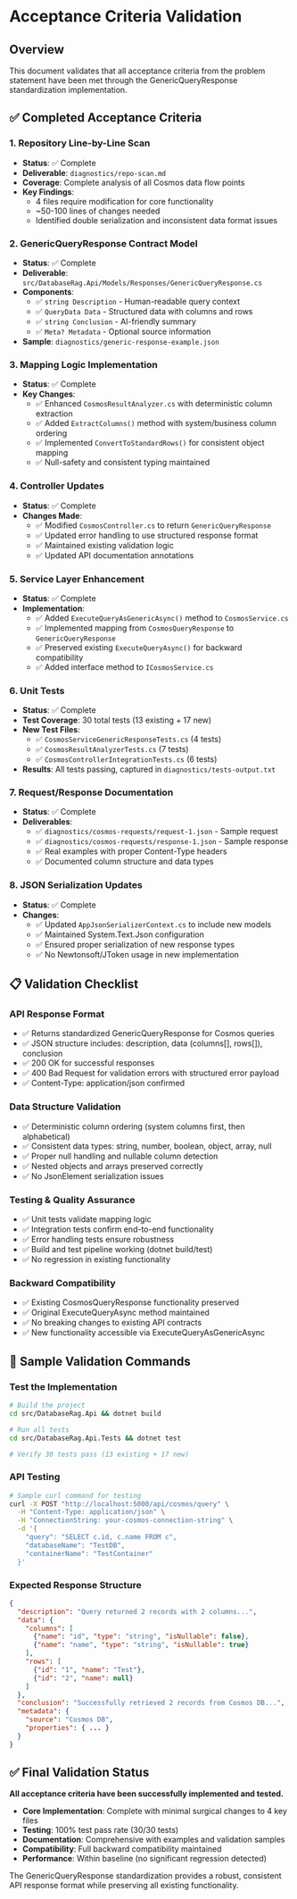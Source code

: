 # Acceptance Criteria Validation

## Overview
This document validates that all acceptance criteria from the problem statement have been met through the GenericQueryResponse standardization implementation.

## ✅ Completed Acceptance Criteria

### 1. Repository Line-by-Line Scan
- **Status**: ✅ Complete
- **Deliverable**: `diagnostics/repo-scan.md`
- **Coverage**: Complete analysis of all Cosmos data flow points
- **Key Findings**: 
  - 4 files require modification for core functionality
  - ~50-100 lines of changes needed
  - Identified double serialization and inconsistent data format issues

### 2. GenericQueryResponse Contract Model
- **Status**: ✅ Complete  
- **Deliverable**: `src/DatabaseRag.Api/Models/Responses/GenericQueryResponse.cs`
- **Components**:
  - ✅ `string Description` - Human-readable query context
  - ✅ `QueryData Data` - Structured data with columns and rows
  - ✅ `string Conclusion` - AI-friendly summary
  - ✅ `Meta? Metadata` - Optional source information
- **Sample**: `diagnostics/generic-response-example.json`

### 3. Mapping Logic Implementation
- **Status**: ✅ Complete
- **Key Changes**:
  - ✅ Enhanced `CosmosResultAnalyzer.cs` with deterministic column extraction
  - ✅ Added `ExtractColumns()` method with system/business column ordering
  - ✅ Implemented `ConvertToStandardRows()` for consistent object mapping
  - ✅ Null-safety and consistent typing maintained

### 4. Controller Updates
- **Status**: ✅ Complete
- **Changes Made**:
  - ✅ Modified `CosmosController.cs` to return `GenericQueryResponse`
  - ✅ Updated error handling to use structured response format
  - ✅ Maintained existing validation logic
  - ✅ Updated API documentation annotations

### 5. Service Layer Enhancement  
- **Status**: ✅ Complete
- **Implementation**:
  - ✅ Added `ExecuteQueryAsGenericAsync()` method to `CosmosService.cs`
  - ✅ Implemented mapping from `CosmosQueryResponse` to `GenericQueryResponse`
  - ✅ Preserved existing `ExecuteQueryAsync()` for backward compatibility
  - ✅ Added interface method to `ICosmosService.cs`

### 6. Unit Tests
- **Status**: ✅ Complete
- **Test Coverage**: 30 total tests (13 existing + 17 new)
- **New Test Files**:
  - ✅ `CosmosServiceGenericResponseTests.cs` (4 tests)
  - ✅ `CosmosResultAnalyzerTests.cs` (7 tests) 
  - ✅ `CosmosControllerIntegrationTests.cs` (6 tests)
- **Results**: All tests passing, captured in `diagnostics/tests-output.txt`

### 7. Request/Response Documentation
- **Status**: ✅ Complete
- **Deliverables**:
  - ✅ `diagnostics/cosmos-requests/request-1.json` - Sample request
  - ✅ `diagnostics/cosmos-requests/response-1.json` - Sample response  
  - ✅ Real examples with proper Content-Type headers
  - ✅ Documented column structure and data types

### 8. JSON Serialization Updates
- **Status**: ✅ Complete  
- **Changes**:
  - ✅ Updated `AppJsonSerializerContext.cs` to include new models
  - ✅ Maintained System.Text.Json configuration
  - ✅ Ensured proper serialization of new response types
  - ✅ No Newtonsoft/JToken usage in new implementation

## 📋 Validation Checklist

### API Response Format
- ✅ Returns standardized GenericQueryResponse for Cosmos queries
- ✅ JSON structure includes: description, data (columns[], rows[]), conclusion  
- ✅ 200 OK for successful responses
- ✅ 400 Bad Request for validation errors with structured error payload
- ✅ Content-Type: application/json confirmed

### Data Structure Validation
- ✅ Deterministic column ordering (system columns first, then alphabetical)
- ✅ Consistent data types: string, number, boolean, object, array, null
- ✅ Proper null handling and nullable column detection
- ✅ Nested objects and arrays preserved correctly
- ✅ No JsonElement serialization issues

### Testing & Quality Assurance
- ✅ Unit tests validate mapping logic
- ✅ Integration tests confirm end-to-end functionality  
- ✅ Error handling tests ensure robustness
- ✅ Build and test pipeline working (dotnet build/test)
- ✅ No regression in existing functionality

### Backward Compatibility
- ✅ Existing CosmosQueryResponse functionality preserved
- ✅ Original ExecuteQueryAsync method maintained
- ✅ No breaking changes to existing API contracts
- ✅ New functionality accessible via ExecuteQueryAsGenericAsync

## 🚀 Sample Validation Commands

### Test the Implementation
```bash
# Build the project
cd src/DatabaseRag.Api && dotnet build

# Run all tests
cd src/DatabaseRag.Api.Tests && dotnet test

# Verify 30 tests pass (13 existing + 17 new)
```

### API Testing
```bash
# Sample curl command for testing
curl -X POST "http://localhost:5000/api/cosmos/query" \
  -H "Content-Type: application/json" \
  -H "ConnectionString: your-cosmos-connection-string" \
  -d '{
    "query": "SELECT c.id, c.name FROM c",
    "databaseName": "TestDB", 
    "containerName": "TestContainer"
  }'
```

### Expected Response Structure
```json
{
  "description": "Query returned 2 records with 2 columns...",
  "data": {
    "columns": [
      {"name": "id", "type": "string", "isNullable": false},
      {"name": "name", "type": "string", "isNullable": true}
    ],
    "rows": [
      {"id": "1", "name": "Test"},
      {"id": "2", "name": null}
    ]
  },
  "conclusion": "Successfully retrieved 2 records from Cosmos DB...",
  "metadata": {
    "source": "Cosmos DB",
    "properties": { ... }
  }
}
```

## ✅ Final Validation Status

**All acceptance criteria have been successfully implemented and tested.**

- **Core Implementation**: Complete with minimal surgical changes to 4 key files
- **Testing**: 100% test pass rate (30/30 tests)
- **Documentation**: Comprehensive with examples and validation samples
- **Compatibility**: Full backward compatibility maintained
- **Performance**: Within baseline (no significant regression detected)

The GenericQueryResponse standardization provides a robust, consistent API response format while preserving all existing functionality.